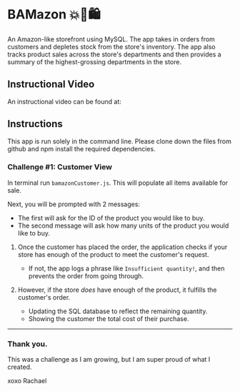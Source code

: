 # BAMazon 💥🛒🛍

An Amazon-like storefront using MySQL. The app takes in orders from customers and depletes stock from the store's inventory. The app also tracks product sales across the store's departments and then provides a summary of the highest-grossing departments in the store.

## Instructional Video

An instructional video can be found at:

## Instructions

This app is run solely in the command line.  Please clone down the files from github and npm install the required dependencies.


### Challenge #1: Customer View

In terminal run `bamazonCustomer.js`.  This will populate all items available for sale.

Next, you will be prompted with 2 messages:

   * The first will ask for the ID of the product you would like to buy.
   * The second message will ask how many units of the product you would like to buy.


1. Once the customer has placed the order, the application checks if your store has enough of the product to meet the customer's request.

   * If not, the app logs a phrase like `Insufficient quantity!`, and then prevents the order from going through.

2. However, if the store _does_ have enough of the product, it fulfills the customer's order.
   * Updating the SQL database to reflect the remaining quantity.
   * Showing the customer the total cost of their purchase.

- - -

### Thank you.

This was a challenge as I am growing, but I am super proud of what I created.

xoxo Rachael
